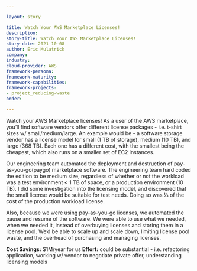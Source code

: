```yaml
---

layout: story

title: Watch Your AWS Marketplace Licenses!
description:
story-title: Watch Your AWS Marketplace Licenses!
story-date: 2021-10-08
author: Eric Mulatrick
company: 
industry: 
cloud-provider: AWS
framework-persona:
framework-maturity:
framework-capabilities:
framework-projects:
- project_reducing-waste
order:

---
```


Watch your AWS Marketplace licenses!  As a user of the AWS marketplace, you’ll find software vendors offer different license packages - i.e. t-shirt sizes w/ small/medium/large.  An example would be - a software storage vendor has a license model for small (1 TB of storage), medium (10 TB), and large (368 TB).  Each one has a different cost, with the smallest being the cheapest, which also runs on a smaller set of EC2 instances.  

Our engineering team automated the deployment and destruction of pay-as-you-go(paygo)  marketplace software.  The engineering team hard coded the edition to be medium size, regardless of whether or not the workload was a test environment < 1 TB of space, or a production environment (10 TB).   I did some investigation into the licensing model, and discovered that the small license would be suitable for test needs.  Doing so was ⅓ of the cost of the production workload license.  

Also, because we were using pay-as-you-go licenses, we automated the pause and resume of the software.  We were able to use what we needed, when we needed it, instead of overbuying licenses and storing them in a license pool.  We’d be able to scale up and scale down, limiting license pool waste, and the overhead of purchasing and managing licenses.  

**Cost Savings:**  $1M/year for us
**Effort:**  could be substantial - i.e. refactoring application, working w/ vendor to negotiate private offer, understanding licensing models